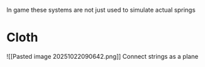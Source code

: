 In game these systems are not just used to simulate actual springs

# Cloth
![[Pasted image 20251022090642.png]]
Connect strings as a plane
